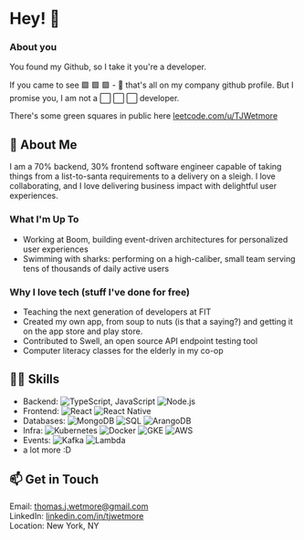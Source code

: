 # Hey! 👋
### About you
You found my Github, so I take it you're a developer.

If you came to see 🟩 🟩 🟩 - 😬 that's all on my company github profile. But I promise you, I am not a ⬜️ ⬜️ ⬜️ developer.

There's some green squares in public here [leetcode.com/u/TJWetmore](https://leetcode.com/u/TJWetmore/)

## 🚀 About Me
I am a 70% backend, 30% frontend software engineer capable of taking things from a list-to-santa requirements to a delivery on a sleigh. I love collaborating, and I love delivering business impact with delightful user experiences. 

### What I'm Up To
- Working at Boom, building event-driven architectures for personalized user experiences
- Swimming with sharks: performing on a high-caliber, small team serving tens of thousands of daily active users 

### Why I love tech (stuff I've done for free)
- Teaching the next generation of developers at FIT
- Created my own app, from soup to nuts (is that a saying?) and getting it on the app store and play store.
- Contributed to Swell, an open source API endpoint testing tool
- Computer literacy classes for the elderly in my co-op


## 👨‍💻 Skills
- Backend: ![TypeScript, JavaScript](https://img.shields.io/badge/-TypeScript-3178C6?style=flat-square&logo=typescript&logoColor=white) ![Node.js](https://img.shields.io/badge/-Node.js-339933?style=flat-square&logo=node.js&logoColor=white) 
- Frontend: ![React](https://img.shields.io/badge/-React-61DAFB?style=flat-square&logo=react&logoColor=black) ![React Native](https://img.shields.io/badge/-React_Native-61DAFB?style=flat-square&logo=react&logoColor=black) 
- Databases: ![MongoDB](https://img.shields.io/badge/-MongoDB-47A248?style=flat-square&logo=mongodb&logoColor=white) ![SQL](https://img.shields.io/badge/-SQL-4479A1?style=flat-square&logo=postgresql&logoColor=white)
![ArangoDB](https://img.shields.io/badge/-ArangoDB-DDE072?style=flat-square&logo=arangodb&logoColor=black)
- Infra: ![Kubernetes](https://img.shields.io/badge/-Kubernetes-326CE5?style=flat-square&logo=kubernetes&logoColor=white) ![Docker](https://img.shields.io/badge/-Docker-2496ED?style=flat-square&logo=docker&logoColor=white) ![GKE](https://img.shields.io/badge/-GKE-4285F4?style=flat-square&logo=google-cloud&logoColor=white) ![AWS](https://img.shields.io/badge/-AWS-232F3E?style=flat-square&logo=amazon-aws&logoColor=white)
- Events: ![Kafka](https://img.shields.io/badge/-Kafka-231F20?style=flat-square&logo=apache-kafka&logoColor=white) ![Lambda](https://img.shields.io/badge/-Lambda-FF9900?style=flat-square&logo=aws-lambda&logoColor=black)
- a lot more :D

## 📫 Get in Touch
Email: thomas.j.wetmore@gmail.com
</br>
LinkedIn: [linkedin.com/in/tjwetmore](https://www.linkedin.com/in/tjwetmore) 
</br>
Location: New York, NY
